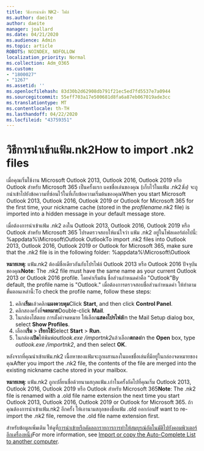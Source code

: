 ```yaml
---
title: วิธีการนําเข้า NK2- ไฟล์
ms.author: daeite
author: daeite
manager: joallard
ms.date: 04/21/2020
ms.audience: Admin
ms.topic: article
ROBOTS: NOINDEX, NOFOLLOW
localization_priority: Normal
ms.collection: Adm_O365
ms.custom:
- "1800027"
- "1267"
ms.assetid: ''
ms.openlocfilehash: 83d30b2d62908db791f21ec5ed7fd5537e7a0944
ms.sourcegitcommit: 55eff703a17e500681d8fa6a87eb067019ade3cc
ms.translationtype: MT
ms.contentlocale: th-TH
ms.lasthandoff: 04/22/2020
ms.locfileid: "43759351"
---
```

# <a name="how-to-import-nk2-files"></a><span data-ttu-id="c5447-102">วิธีการนําเข้าแฟ้ม.nk2</span><span class="sxs-lookup"><span data-stu-id="c5447-102">How to import .nk2 files</span></span> 

<span data-ttu-id="c5447-103">เมื่อคุณเริ่มใช้งาน Microsoft Outlook 2013, Outlook 2016, Outlook 2019 หรือ Outlook สําหรับ Microsoft 365 เป็นครั้งแรก แคชชื่อเล่นของคุณ (เก็บไว้ในแฟ้ม .nk2*ชื่อ)* จะถูกนําเข้าไปยังข้อความที่ซ่อนไว้ในที่เก็บข้อความเริ่มต้นของคุณ</span><span class="sxs-lookup"><span data-stu-id="c5447-103">When you start Microsoft Outlook 2013, Outlook 2016, Outlook 2019 or Outlook for Microsoft 365 for the first time, your nickname cache (stored in the *profilename*.nk2 file) is imported into a hidden message in your default message store.</span></span>

<span data-ttu-id="c5447-104">เมื่อต้องการนําเข้าแฟ้ม .nk2 ลงใน Outlook 2013, Outlook 2016, Outlook 2019 หรือ Outlook สําหรับ Microsoft 365 โปรดตรวจสอบให้แน่ใจว่า แฟ้ม .nk2 อยู่ในโฟลเดอร์ต่อไปนี้: %appdata%\Microsoft\Outlook Outlook</span><span class="sxs-lookup"><span data-stu-id="c5447-104">To import .nk2 files into Outlook 2013, Outlook 2016, Outlook 2019 or Outlook for Microsoft 365, make sure that the .nk2 file is in the following folder: %appdata%\Microsoft\Outlook</span></span>

<span data-ttu-id="c5447-105">**หมายเหตุ**: แฟ้ม.nk2 ต้องมีชื่อเดียวกันกับโปรไฟล์ Outlook 2013 หรือ Outlook 2016 ปัจจุบันของคุณ</span><span class="sxs-lookup"><span data-stu-id="c5447-105">**Note**: The .nk2 file must have the same name as your current Outlook 2013 or Outlook 2016 profile.</span></span> <span data-ttu-id="c5447-106">โดยค่าเริ่มต้น ชื่อส่วนกําหนดค่าคือ "Outlook"</span><span class="sxs-lookup"><span data-stu-id="c5447-106">By default, the profile name is "Outlook."</span></span> <span data-ttu-id="c5447-107">เมื่อต้องการตรวจสอบชื่อส่วนกําหนดค่า ให้ทําตามขั้นตอนเหล่านี้:</span><span class="sxs-lookup"><span data-stu-id="c5447-107">To check the profile name, follow these steps:</span></span> 
1. <span data-ttu-id="c5447-108">คลิก**เริ่ม**แล้วคลิก**แผงควบคุม**</span><span class="sxs-lookup"><span data-stu-id="c5447-108">Click **Start**, and then click **Control Panel**.</span></span>
2. <span data-ttu-id="c5447-109">คลิกสองครั้งที่**จดหมาย**</span><span class="sxs-lookup"><span data-stu-id="c5447-109">Double-click **Mail**.</span></span>
3. <span data-ttu-id="c5447-110">ในกล่องโต้ตอบ การตั้งค่าจดหมาย ให้เลือก**แสดงโปรไฟล์**</span><span class="sxs-lookup"><span data-stu-id="c5447-110">In the Mail Setup dialog box, select **Show Profiles**.</span></span>
4. <span data-ttu-id="c5447-111">เลือก**เริ่ม** > **เรียกใช้**</span><span class="sxs-lookup"><span data-stu-id="c5447-111">Select **Start** > **Run**.</span></span>
5. <span data-ttu-id="c5447-112">ในกล่อง**เปิด**ให้พิมพ์*outlook.exe /importnk2*แล้วเลือก**ตกลง**</span><span class="sxs-lookup"><span data-stu-id="c5447-112">In the **Open** box, type *outlook.exe /importnk2*, and then select **OK**.</span></span> 

<span data-ttu-id="c5447-113">หลังจากที่คุณนําเข้าแฟ้ม.nk2 เนื้อหาของแฟ้มจะถูกผสานลงในแคชชื่อเล่นที่มีอยู่ในกล่องจดหมายของคุณ</span><span class="sxs-lookup"><span data-stu-id="c5447-113">After you import the .nk2 file, the contents of the file are merged into the existing nickname cache stored in your mailbox.</span></span>

<span data-ttu-id="c5447-114">**หมายเหตุ**: แฟ้ม.nk2 ถูกเปลี่ยนชื่อด้วยนามสกุลแฟ้ม.เก่าในครั้งถัดไปที่คุณเริ่ม Outlook 2013, Outlook 2016, Outlook 2019 หรือ Outlook สําหรับ Microsoft 365</span><span class="sxs-lookup"><span data-stu-id="c5447-114">**Note**: The .nk2 file is renamed with a .old file name extension the next time you start Outlook 2013, Outlook 2016, Outlook 2019 or Outlook for Microsoft 365.</span></span> <span data-ttu-id="c5447-115">ถ้าคุณต้องการนําเข้าแฟ้ม.nk2 อีกครั้ง ให้เอานามสกุลของชื่อแฟ้ม .old ออกก่อน</span><span class="sxs-lookup"><span data-stu-id="c5447-115">If want to re-import the .nk2 file, remove the .old file name extension first.</span></span>

<span data-ttu-id="c5447-116">สําหรับข้อมูลเพิ่มเติม ให้ดูที่[การนําเข้าหรือคัดลอกรายการการทําให้สมบูรณ์อัตโนมัติไปยังคอมพิวเตอร์อีกเครื่องหนึ่ง](https://support.microsoft.com/help/2806550/how-to-import-nk2-files-into-outlook%)</span><span class="sxs-lookup"><span data-stu-id="c5447-116">For more information, see [Import or copy the Auto-Complete List to another computer](https://support.microsoft.com/help/2806550/how-to-import-nk2-files-into-outlook%).</span></span>